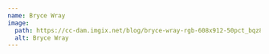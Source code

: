 ```yaml
---
name: Bryce Wray
image:
  path: https://cc-dam.imgix.net/blog/bryce-wray-rgb-608x912-50pct_bqz8aq.jpg
  alt: Bryce Wray
---
```

